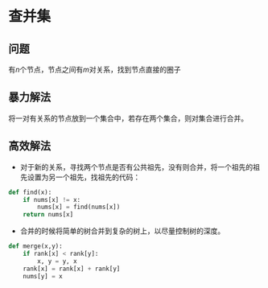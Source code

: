 # 查并集

## **问题**&#x20;

有$n$个节点，节点之间有$m$对关系，找到节点直接的圈子

## **暴力解法**&#x20;

将一对有关系的节点放到一个集合中，若存在两个集合，则对集合进行合并。

## **高效解法**

* 对于新的关系，寻找两个节点是否有公共祖先，没有则合并，将一个祖先的祖先设置为另一个祖先，找祖先的代码：

```python
def find(x):
    if nums[x] != x:
        nums[x] = find(nums[x])
    return nums[x]
```

* 合并的时候将简单的树合并到复杂的树上，以尽量控制树的深度。

```python
def merge(x,y):
    if rank[x] < rank[y]:
        x, y = y, x
    rank[x] = rank[x] + rank[y]
    nums[y] = x
```
